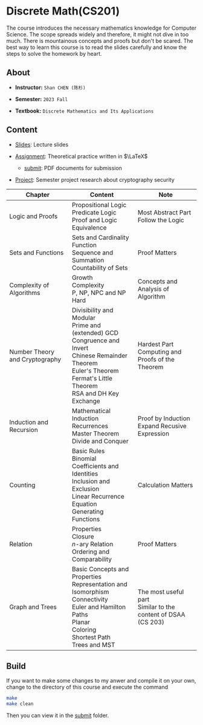 # Discrete Math(CS201)

The course introduces the necessary mathematics knowledge for Computer Science. The scope spreads widely and therefore, it might not dive in too much. There is mountainous concepts and proofs but don't be scared. The best way to learn this course is to read the slides carefully and know the steps to solve the homework by heart.

## About

- **Instructor:** `Shan CHEN (陈杉)`

- **Semester:** `2023 Fall`

- **Textbook:** `Discrete Mathematics and Its Applications`

## Content

 - [Slides](./Slides): Lecture slides
 - [Assignment](./Assignment): Theoretical practice written in $\LaTeX$
   - [submit](Assignment/submit): PDF documents for submission

 - [Project](Project/): Semester project research about cryptography security

| Chapter                        | Content                                                      | Note                                                         |
| ------------------------------ | ------------------------------------------------------------ | ------------------------------------------------------------ |
| Logic and Proofs               | Propositional Logic<br>Predicate Logic<br>Proof and Logic Equivalence | Most Abstract Part<br>Follow the Logic                       |
| Sets and Functions             | Sets and Cardinality<br>Function<br>Sequence and Summation<br>Countability of Sets | Proof Matters                                                |
| Complexity of Algorithms       | Growth<br>Complexity<br>P, NP, NPC and NP Hard               | Concepts and Analysis of Algorithm                           |
| Number Theory and Cryptography | Divisibility and Modular<br>Prime and (extended) GCD<br>Congruence and Invert<br>Chinese Remainder Theorem<br>Euler's Theorem<br>Fermat's Little Theorem<br>RSA and DH Key Exchange | Hardest Part<br>Computing and Proofs of the Theorem          |
| Induction and Recursion        | Mathematical Induction<br>Recurrences<br>Master Theorem<br>Divide and Conquer | Proof by Induction<br>Expand Recusive Expression             |
| Counting                       | Basic Rules<br>Binomial Coefficients and Identities<br>Inclusion and Exclusion<br>Linear Recurrence Equation<br>Generating Functions | Calculation Matters                                          |
| Relation                       | Properties<br>Closure<br>$n$-ary Relation<br>Ordering and Comparability | Proof Matters                                                |
| Graph and Trees                | Basic Concepts and Properties<br>Representation and Isomorphism<br>Connectivity<br>Euler and Hamilton Paths<br>Planar<br>Coloring<br>Shortest Path<br>Trees and MST | The most useful part<br>Similar to the content of DSAA (CS 203) |

## Build

If you want to make some changes to my anwer and compile it on your own, change to the directory of this course and execute the command

```bash
make
make clean
```

Then you can view it in the [submit](Assignment/submit) folder.
